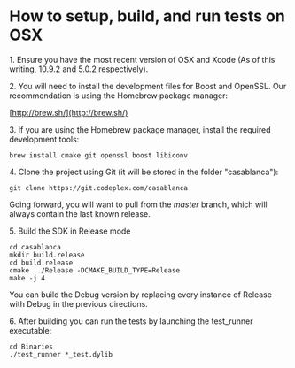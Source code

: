 # How to setup, build, and run tests on OSX

1\. Ensure you have the most recent version of OSX and Xcode (As of this writing, 10.9.2 and 5.0.2 respectively).  

2\. You will need to install the development files for Boost and OpenSSL. Our recommendation is using the Homebrew package manager:  

[http://brew.sh/](http://brew.sh/)  

3\. If you are using the Homebrew package manager, install the required development tools:  

```
brew install cmake git openssl boost libiconv
```

4\. Clone the project using Git (it will be stored in the folder "casablanca"):  

```
git clone https://git.codeplex.com/casablanca
```

Going forward, you will want to pull from the _master_ branch, which will always contain the last known release.  

5\. Build the SDK in Release mode  

```
cd casablanca
mkdir build.release
cd build.release
cmake ../Release -DCMAKE_BUILD_TYPE=Release
make -j 4
```

You can build the Debug version by replacing every instance of Release with Debug in the previous directions.  

6\. After building you can run the tests by launching the <span class="codeInline">test_runner</span> executable:  

```
cd Binaries
./test_runner *_test.dylib
```